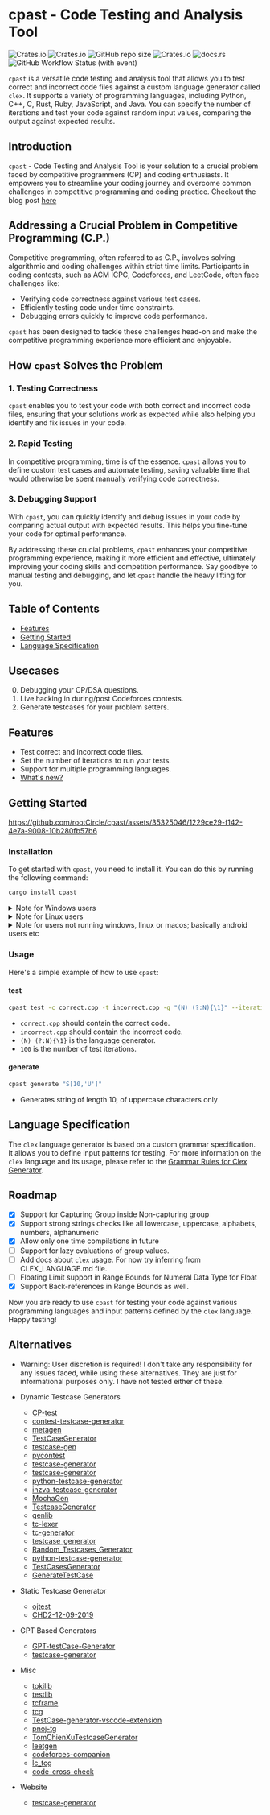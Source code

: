 # cpast - Code Testing and Analysis Tool

![Crates.io](https://img.shields.io/crates/d/cpast)
![Crates.io](https://img.shields.io/crates/v/cpast)
![GitHub repo size](https://img.shields.io/github/repo-size/rootCircle/cpast)
![Crates.io](https://img.shields.io/crates/l/cpast)
![docs.rs](https://img.shields.io/docsrs/cpast)
![GitHub Workflow Status (with event)](https://img.shields.io/github/actions/workflow/status/rootCircle/cpast/rust.yml)


`cpast` is a versatile code testing and analysis tool that allows you to test correct and incorrect code files against a custom language generator called `clex`. It supports a variety of programming languages, including Python, C++, C, Rust, Ruby, JavaScript, and Java. You can specify the number of iterations and test your code against random input values, comparing the output against expected results.

## Introduction

`cpast` - Code Testing and Analysis Tool is your solution to a crucial problem faced by competitive programmers (CP) and coding enthusiasts. It empowers you to streamline your coding journey and overcome common challenges in competitive programming and coding practice.
Checkout the blog post [here](https://rootcircle.github.io/blog/project/cpast.html)

## Addressing a Crucial Problem in Competitive Programming (C.P.)

Competitive programming, often referred to as C.P., involves solving algorithmic and coding challenges within strict time limits. Participants in coding contests, such as ACM ICPC, Codeforces, and LeetCode, often face challenges like:

- Verifying code correctness against various test cases.
- Efficiently testing code under time constraints.
- Debugging errors quickly to improve code performance.

`cpast` has been designed to tackle these challenges head-on and make the competitive programming experience more efficient and enjoyable.

## How `cpast` Solves the Problem

### 1. Testing Correctness

`cpast` enables you to test your code with both correct and incorrect code files, ensuring that your solutions work as expected while also helping you identify and fix issues in your code.

### 2. Rapid Testing

In competitive programming, time is of the essence. `cpast` allows you to define custom test cases and automate testing, saving valuable time that would otherwise be spent manually verifying code correctness.

### 3. Debugging Support

With `cpast`, you can quickly identify and debug issues in your code by comparing actual output with expected results. This helps you fine-tune your code for optimal performance.

By addressing these crucial problems, `cpast` enhances your competitive programming experience, making it more efficient and effective, ultimately improving your coding skills and competition performance. Say goodbye to manual testing and debugging, and let `cpast` handle the heavy lifting for you.

## Table of Contents

- [Features](#features)
- [Getting Started](#getting-started)
- [Language Specification](#language-specification)

## Usecases

0. Debugging your CP/DSA questions.
1. Live hacking in during/post Codeforces contests.
2. Generate testcases for your problem setters.

## Features

- Test correct and incorrect code files.
- Set the number of iterations to run your tests.
- Support for multiple programming languages.
- [What's new?](./CHANGELOG.md)

## Getting Started

https://github.com/rootCircle/cpast/assets/35325046/1229ce29-f142-4e7a-9008-10b280fb57b6

### Installation

To get started with `cpast`, you need to install it. You can do this by running the following command:

```bash
cargo install cpast
```

<details>
<summary>Note for Windows users</summary>
<br>
On windows, to install cargo, run these commands in terminal (for faster and lighter setup)

```bash
winget install rustup
rustup toolchain install stable-x86_64-pc-windows-gnu
rustup default stable-x86_64-pc-windows-gnu
```

</details>

<details>
<summary>Note for Linux users</summary>
<br>
On Linux, you'll need to have xorg-dev and libxcb-composite0-dev to compile. On Debian and Ubuntu you can install them with

```bash
sudo apt install xorg-dev libxcb-composite0-dev
```

Required for clipboard support,

Chances are that clipboard support might be broken for some WMs like bspwm, but other features will work just fine!
</details>

<details>
<summary>Note for users not running windows, linux or macos; basically android users etc</summary>
<br>

Default compilations won't be supported due to lack of clipboard API support in those systems, and hence you need to compile it with `--no-default-features` feature

```bash
cargo install cpast --no-default-features
```

</details>

### Usage

Here's a simple example of how to use `cpast`:

#### test

```bash
cpast test -c correct.cpp -t incorrect.cpp -g "(N) (?:N){\1}" --iterations 100
```

- `correct.cpp` should contain the correct code.
- `incorrect.cpp` should contain the incorrect code.
- `(N) (?:N){\1}` is the language generator.
- `100` is the number of test iterations.

#### generate

```bash
cpast generate "S[10,'U']"
```

- Generates string of length 10, of uppercase characters only

## Language Specification

The `clex` language generator is based on a custom grammar specification. It allows you to define input patterns for testing.
For more information on the `clex` language and its usage, please refer to the [Grammar Rules for Clex Generator](./CLEX_LANGUAGE.md).

## Roadmap

- [x] Support for Capturing Group inside Non-capturing group
- [x] Support strong strings checks like all lowercase, uppercase, alphabets, numbers, alphanumeric
- [x] Allow only one time compilations in future
- [ ] Support for lazy evaluations of group values.
- [ ] Add docs about `clex` usage. For now try inferring from CLEX_LANGUAGE.md file.
- [ ] Floating Limit support in Range Bounds for Numeral Data Type for Float
- [x] Support Back-references in Range Bounds as well.

Now you are ready to use `cpast` for testing your code against various programming languages and input patterns defined by the `clex` language. Happy testing!

## Alternatives

- Warning: User discretion is required! I don't take any responsibility for any issues faced, while using these alternatives. They are just for informational purposes only. I have not tested either of these.

- Dynamic Testcase Generators
    - [CP-test](https://github.com/ccd97/CP-test)
    - [contest-testcase-generator](https://github.com/tmt514/contest-testcase-generator)
    - [metagen](https://github.com/mingaleg/metagen)
    - [TestCaseGenerator](https://github.com/masterashu/TestCaseGenerator)
    - [testcase-gen](https://github.com/JacobLinCool/testcase-gen)
    - [pycontest](https://github.com/matinhimself/pycontest)
    - [testcase-generator](https://github.com/naskya/testcase-generator)
    - [testcase-generator](https://github.com/Ninjaclasher/testcase-generator)
    - [python-testcase-generator](https://github.com/tjkendev/python-testcase-generator)
    - [inzva-testcase-generator](https://github.com/brkdnmz/inzva-testcase-generator)
    - [MochaGen](https://github.com/CKEFGISC/MochaGen/)
    - [TestcaseGenerator](https://github.com/phirasit/TestcaseGenerator)
    - [genlib](https://github.com/MasterIceZ/genlib)
    - [tc-lexer](https://github.com/bluebottlewize/tc-lexer)
    - [tc-generator](https://github.com/rdxxer/tc-generator)
    - [testcase_generator](https://github.com/hyeonseok92/testcase_generator)
    - [Random_Testcases_Generator](https://github.com/dasilvaca/Random_Testcases_Generator)
    - [python-testcase-generator](https://github.com/tuanpauet/python-testcase-generator)
    - [TestCasesGenerator](https://github.com/khaled-hamam/TestCasesGenerator)
    - [GenerateTestCase](https://github.com/Gingmzmzx/GenerateTestCase)

- Static Testcase Generator
    - [ojtest](https://github.com/f-fanfan/ojtest)
    - [CHD2-12-09-2019](https://github.com/fextivity/CHD2-12-09-2019)

- GPT Based Generators
    - [GPT-testCase-Generator](https://github.com/voho0000/GPT-testCase-Generator)
    - [testcase-generator](https://github.com/DragonBuilder/testcase-generator)

- Misc
    - [tokilib](https://github.com/fushar/tokilib)
    - [testlib](https://github.com/MikeMirzayanov/testlib)
    - [tcframe](https://github.com/ia-toki/tcframe)
    - [tcg](https://github.com/huntzhan/tcg)
    - [TestCase-generator-vscode-extension](https://github.com/yongsk0066/TestCase-generator-vscode-extension)
    - [pnoj-tg](https://github.com/pnoj/pnoj-tg)
    - [TomChienXuTestcaseGenerator](https://github.com/TomChienXuOrganization/TomChienXuTestcaseGenerator)
    - [leetgen](https://github.com/sebnyberg/leetgen)
    - [codeforces-companion](https://github.com/PanagiotisPtr/codeforces-companion)
    - [lc_tcg](https://github.com/deweshsoc/lc_tcg)
    - [code-cross-check](https://github.com/JacobLinCool/code-cross-check)

- Website
    - [testcase-generator](https://github.com/xxxzc/testcase-generator)

